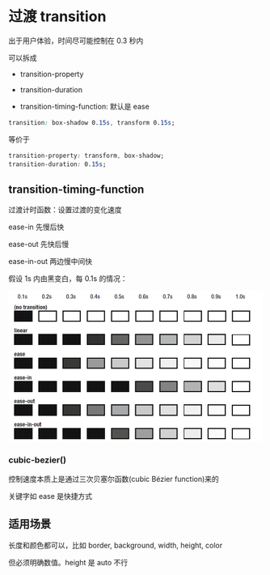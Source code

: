 # 过渡 transition

出于用户体验，时间尽可能控制在 0.3 秒内

可以拆成

- transition-property

- transition-duration

- transition-timing-function: 默认是 ease

```css
transition: box-shadow 0.15s, transform 0.15s;
```

等价于

```css
transition-property: transform, box-shadow;
transition-duration: 0.15s;
```

## transition-timing-function

过渡计时函数：设置过渡的变化速度

ease-in 先慢后快

ease-out 先快后慢

ease-in-out 两边慢中间快

假设 1s 内由黑变白，每 0.1s 的情况：

![timing](../images/7d2d977c4461fd815148e1bd3f9e40d8.png)

### cubic-bezier()

控制速度本质上是通过三次贝塞尔函数(cubic Bézier function)来的

关键字如 ease 是快捷方式

## 适用场景

长度和颜色都可以，比如 border, background, width, height, color

但必须明确数值。height 是 auto 不行
